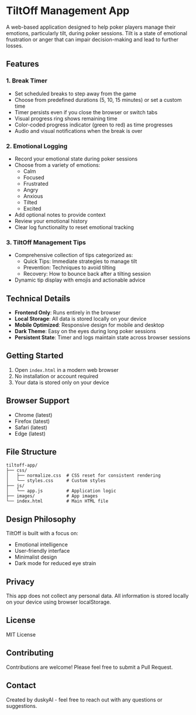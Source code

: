 # TiltOff Management App

A web-based application designed to help poker players manage their emotions, particularly tilt, during poker sessions. Tilt is a state of emotional frustration or anger that can impair decision-making and lead to further losses.

## Features

### 1. Break Timer
- Set scheduled breaks to step away from the game
- Choose from predefined durations (5, 10, 15 minutes) or set a custom time
- Timer persists even if you close the browser or switch tabs
- Visual progress ring shows remaining time
- Color-coded progress indicator (green to red) as time progresses
- Audio and visual notifications when the break is over

### 2. Emotional Logging
- Record your emotional state during poker sessions
- Choose from a variety of emotions:
  - Calm
  - Focused
  - Frustrated
  - Angry
  - Anxious
  - Tilted
  - Excited
- Add optional notes to provide context
- Review your emotional history
- Clear log functionality to reset emotional tracking

### 3. TiltOff Management Tips
- Comprehensive collection of tips categorized as:
  - Quick Tips: Immediate strategies to manage tilt
  - Prevention: Techniques to avoid tilting
  - Recovery: How to bounce back after a tilting session
- Dynamic tip display with emojis and actionable advice

## Technical Details

- **Frontend Only**: Runs entirely in the browser
- **Local Storage**: All data is stored locally on your device
- **Mobile Optimized**: Responsive design for mobile and desktop
- **Dark Theme**: Easy on the eyes during long poker sessions
- **Persistent State**: Timer and logs maintain state across browser sessions

## Getting Started

1. Open `index.html` in a modern web browser
2. No installation or account required
3. Your data is stored only on your device

## Browser Support

- Chrome (latest)
- Firefox (latest)
- Safari (latest)
- Edge (latest)

## File Structure
```
tiltoff-app/
├── css/
│   ├── normalize.css  # CSS reset for consistent rendering
│   └── styles.css     # Custom styles
├── js/
│   └── app.js         # Application logic
├── images/            # App images
└── index.html         # Main HTML file
```

## Design Philosophy
TiltOff is built with a focus on:
- Emotional intelligence
- User-friendly interface
- Minimalist design
- Dark mode for reduced eye strain

## Privacy

This app does not collect any personal data. All information is stored locally on your device using browser localStorage.

## License

MIT License

## Contributing

Contributions are welcome! Please feel free to submit a Pull Request.

## Contact

Created by duskyAI - feel free to reach out with any questions or suggestions. 